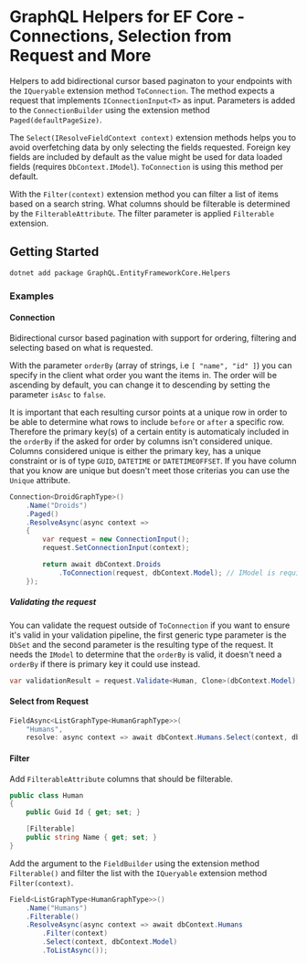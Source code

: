 # GraphQL Helpers for EF Core - Connections, Selection from Request and More

Helpers to add bidirectional cursor based paginaton to your endpoints with the `IQueryable` extension method `ToConnection`. The method expects a request that implements `IConnectionInput<T>` as input. Parameters is added to the `ConnectionBuilder` using the extension method `Paged(defaultPageSize)`.

The `Select(IResolveFieldContext context)` extension methods helps you to avoid overfetching data by only selecting the fields requested. Foreign key fields are included by default as the value might be used for data loaded fields (requires `DbContext.IModel`). `ToConnection` is using this method per default.

With the `Filter(context)` extension method you can filter a list of items based on a search string. What columns should be filterable is determined by the `FilterableAttribute`. The filter parameter is applied `Filterable` extension.

## Getting Started

```
dotnet add package GraphQL.EntityFrameworkCore.Helpers
```

### Examples

#### Connection

Bidirectional cursor based pagination with support for ordering, filtering and selecting based on what is requested.

With the parameter `orderBy` (array of strings, i.e `[ "name", "id" ]`) you can specify in the client what order you want the items in. The order will be ascending by default, you can change it to descending by setting the parameter `isAsc` to `false`.

It is important that each resulting cursor points at a unique row in order to be able to determine what rows to include `before` or `after` a specific row. Therefore the primary key(s) of a certain entity is automaticaly included in the `orderBy` if the asked for order by columns isn't considered unique. Columns considered unique is either the primary key, has a unique constraint or is of type `GUID`, `DATETIME` or `DATETIMEOFFSET`. If you have column that you know are unique but doesn't meet those criterias you can use the `Unique` attribute.

```c#
Connection<DroidGraphType>()
    .Name("Droids")
    .Paged()
    .ResolveAsync(async context =>
    {
        var request = new ConnectionInput();
        request.SetConnectionInput(context);

        return await dbContext.Droids
            .ToConnection(request, dbContext.Model); // IModel is required for Select from Request
    });
```


##### Validating the request

You can validate the request outside of `ToConnection` if you want to ensure it's valid in your validation pipeline, the first generic type parameter is the `DbSet` and the second parameter is the resulting type of the request. It needs the `IModel` to determine that the `orderBy` is valid, it doesn't need a `orderBy` if there is primary key it could use instead.

```c#
var validationResult = request.Validate<Human, Clone>(dbContext.Model);
```

#### Select from Request

```c#
FieldAsync<ListGraphType<HumanGraphType>>(
    "Humans",
    resolve: async context => await dbContext.Humans.Select(context, dbContext.Model).ToListAsync());
```

#### Filter

Add `FilterableAttribute` columns that should be filterable.

```c#
public class Human
{
    public Guid Id { get; set; }

    [Filterable]
    public string Name { get; set; }
}
```
Add the argument to the `FieldBuilder` using the extension method `Filterable()` and filter the list with the `IQueryable` extension method `Filter(context)`.

```c#
Field<ListGraphType<HumanGraphType>>()
    .Name("Humans")
    .Filterable()
    .ResolveAsync(async context => await dbContext.Humans
        .Filter(context)
        .Select(context, dbContext.Model)
        .ToListAsync());
```